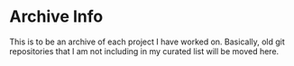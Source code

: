 # Archive Info

This is to be an archive of each project I have worked on.  Basically, old git repositories that I am not including in my curated list will be moved here.
